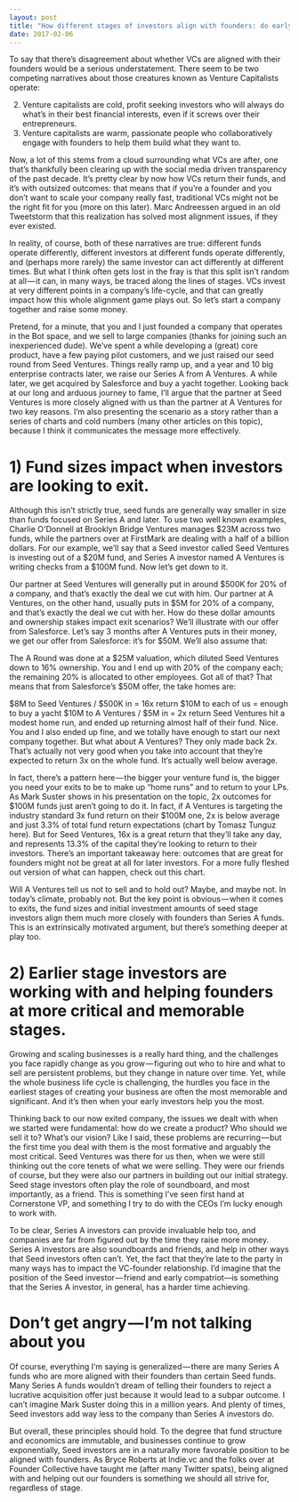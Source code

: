 ```yaml
---
layout: post
title: "How different stages of investors align with founders: do early stage VCs have an advantage?" 
date: 2017-02-06
---
```


To say that there’s disagreement about whether VCs are aligned with their founders would be a serious understatement. There seem to be two competing narratives about those creatures known as Venture Capitalists operate:

2. Venture capitalists are cold, profit seeking investors who will always do what’s in their best financial interests, even if it screws over their entrepreneurs.
3. Venture capitalists are warm, passionate people who collaboratively engage with founders to help them build what they want to.

Now, a lot of this stems from a cloud surrounding what VCs are after, one that’s thankfully been clearing up with the social media driven transparency of the past decade. It’s pretty clear by now how VCs return their funds, and it’s with outsized outcomes: that means that if you’re a founder and you don’t want to scale your company really fast, traditional VCs might not be the right fit for you (more on this later). Marc Andreessen argued in an old Tweetstorm that this realization has solved most alignment issues, if they ever existed.

In reality, of course, both of these narratives are true: different funds operate differently, different investors at different funds operate differently, and (perhaps more rarely) the same investor can act differently at different times. But what I think often gets lost in the fray is that this split isn’t random at all — it can, in many ways, be traced along the lines of stages. VCs invest at very different points in a company’s life-cycle, and that can greatly impact how this whole alignment game plays out. So let’s start a company together and raise some money.

Pretend, for a minute, that you and I just founded a company that operates in the Bot space, and we sell to large companies (thanks for joining such an inexperienced dude). We’ve spent a while developing a (great) core product, have a few paying pilot customers, and we just raised our seed round from Seed Ventures. Things really ramp up, and a year and 10 big enterprise contracts later, we raise our Series A from A Ventures. A while later, we get acquired by Salesforce and buy a yacht together. Looking back at our long and arduous journey to fame, I’ll argue that the partner at Seed Ventures is more closely aligned with us than the partner at A Ventures for two key reasons. I’m also presenting the scenario as a story rather than a series of charts and cold numbers (many other articles on this topic), because I think it communicates the message more effectively.

# 1) Fund sizes impact when investors are looking to exit.
Although this isn’t strictly true, seed funds are generally way smaller in size than funds focused on Series A and later. To use two well known examples, Charlie O'Donnell at Brooklyn Bridge Ventures manages $23M across two funds, while the partners over at FirstMark are dealing with a half of a billion dollars. For our example, we’ll say that a Seed investor called Seed Ventures is investing out of a $20M fund, and Series A investor named A Ventures is writing checks from a $100M fund. Now let’s get down to it.

Our partner at Seed Ventures will generally put in around $500K for 20% of a company, and that’s exactly the deal we cut with him. Our partner at A Ventures, on the other hand, usually puts in $5M for 20% of a company, and that’s exactly the deal we cut with her. How do these dollar amounts and ownership stakes impact exit scenarios? We’ll illustrate with our offer from Salesforce. Let’s say 3 months after A Ventures puts in their money, we get our offer from Salesforce: it’s for $50M. We’ll also assume that:

The A Round was done at a $25M valuation, which diluted Seed Ventures down to 16% ownership.
You and I end up with 20% of the company each; the remaining 20% is allocated to other employees.
Got all of that? That means that from Salesforce’s $50M offer, the take homes are:

$8M to Seed Ventures / $500K in = 16x return
$10M to each of us = enough to buy a yacht
$10M to A Ventures / $5M in = 2x return
Seed Ventures hit a modest home run, and ended up returning almost half of their fund. Nice. You and I also ended up fine, and we totally have enough to start our next company together. But what about A Ventures? They only made back 2x. That’s actually not very good when you take into account that they’re expected to return 3x on the whole fund. It’s actually well below average.

In fact, there’s a pattern here — the bigger your venture fund is, the bigger you need your exits to be to make up “home runs” and to return to your LPs. As Mark Suster shows in his presentation on the topic, 2x outcomes for $100M funds just aren’t going to do it. In fact, if A Ventures is targeting the industry standard 3x fund return on their $100M one, 2x is below average and just 3.3% of total fund return expectations (chart by Tomasz Tunguz here). But for Seed Ventures, 16x is a great return that they’ll take any day, and represents 13.3% of the capital they’re looking to return to their investors. There’s an important takeaway here: outcomes that are great for founders might not be great at all for later investors. For a more fully fleshed out version of what can happen, check out this chart.

Will A Ventures tell us not to sell and to hold out? Maybe, and maybe not. In today’s climate, probably not. But the key point is obvious — when it comes to exits, the fund sizes and initial investment amounts of seed stage investors align them much more closely with founders than Series A funds. This is an extrinsically motivated argument, but there’s something deeper at play too.

# 2) Earlier stage investors are working with and helping founders at more critical and memorable stages.
Growing and scaling businesses is a really hard thing, and the challenges you face rapidly change as you grow — figuring out who to hire and what to sell are persistent problems, but they change in nature over time. Yet, while the whole business life cycle is challenging, the hurdles you face in the earliest stages of creating your business are often the most memorable and significant. And it’s then when your early investors help you the most.

Thinking back to our now exited company, the issues we dealt with when we started were fundamental: how do we create a product? Who should we sell it to? What’s our vision? Like I said, these problems are recurring — but the first time you deal with them is the most formative and arguably the most critical. Seed Ventures was there for us then, when we were still thinking out the core tenets of what we were selling. They were our friends of course, but they were also our partners in building out our initial strategy. Seed stage investors often play the role of soundboard, and most importantly, as a friend. This is something I’ve seen first hand at Cornerstone VP, and something I try to do with the CEOs I’m lucky enough to work with.

To be clear, Series A investors can provide invaluable help too, and companies are far from figured out by the time they raise more money. Series A investors are also soundboards and friends, and help in other ways that Seed investors often can’t. Yet, the fact that they’re late to the party in many ways has to impact the VC-founder relationship. I’d imagine that the position of the Seed investor — friend and early compatriot––is something that the Series A investor, in general, has a harder time achieving.

# Don’t get angry — I’m not talking about you
Of course, everything I‘m saying is generalized — there are many Series A funds who are more aligned with their founders than certain Seed funds. Many Series A funds wouldn’t dream of telling their founders to reject a lucrative acquisition offer just because it would lead to a subpar outcome. I can’t imagine Mark Suster doing this in a million years. And plenty of times, Seed investors add way less to the company than Series A investors do.

But overall, these principles should hold. To the degree that fund structure and economics are immutable, and businesses continue to grow exponentially, Seed investors are in a naturally more favorable position to be aligned with founders. As Bryce Roberts at Indie.vc and the folks over at Founder Collective have taught me (after many Twitter spats), being aligned with and helping out our founders is something we should all strive for, regardless of stage.